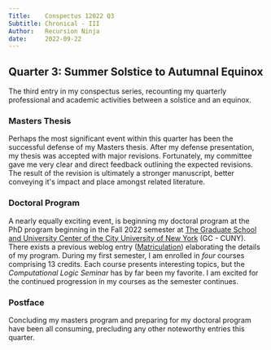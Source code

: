 ```yaml
---
Title:    Conspectus 12022 Q3
Subtitle: Chronical - III
Author:   Recursion Ninja
date:     2022-09-22
---
```



## Quarter 3: Summer Solstice to Autumnal Equinox

The third entry in my conspectus series, recounting my quarterly professional and academic activities between a solstice and an equinox.


### Masters Thesis

Perhaps the most significant event within this quarter has been the successful defense of my Masters thesis.
After my defense presentation, my thesis was accepted with major revisions.
Fortunately, my committee gave me very clear and direct feedback outlining the expected revisions.
The result of the revision is ultimately a stronger manuscript, better conveying it's impact and place amongst related literature.


### Doctoral Program

A nearly equally exciting event, is beginning my doctoral program at the PhD program beginning in the Fall 2022 semester at [The Graduate School and University Center of the City University of New York][0] (GC - CUNY).
There exists a previous weblog entry ([Matriculation][1]) elaborating the details of my program.
During my first semester, I am enrolled in *four* courses comprising 13 credits.
Each course presents interesting topics, but the *Computational Logic Seminar* has by far been my favorite.
I am excited for the continued progression in my courses as the semester continues.


### Postface

Concluding my masters program and preparing for my doctoral program have been all consuming, precluding any other noteworthy entries this quarter.


[0]: https://en.wikipedia.org/wiki/Graduate_Center,_CUNY
[1]: https://recursion.ninja/blog/phd-matriculation
